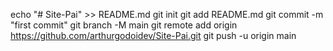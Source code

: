 echo "# Site-Pai" >> README.md
git init
git add README.md
git commit -m "first commit"
git branch -M main
git remote add origin https://github.com/arthurgodoidev/Site-Pai.git
git push -u origin main

